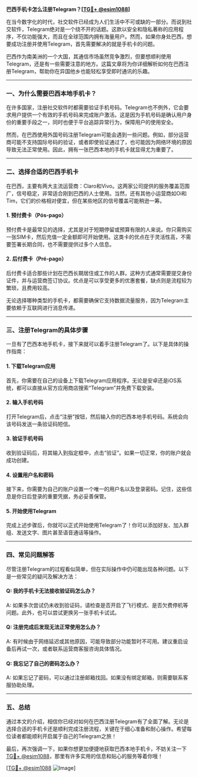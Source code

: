 **巴西手机卡怎么注册Telegram？[[TG💪+ @esim1088](https://t.me/s/esim1088)]**

在当今数字化的时代，社交软件已经成为人们生活中不可或缺的一部分。而说到社交软件，Telegram绝对是一个绕不开的话题。这款以安全和隐私著称的应用程序，不仅功能强大，而且在全球范围内拥有海量用户。然而，如果你身处巴西，想要成功注册并使用Telegram，首先需要解决的就是手机卡的问题。

巴西作为南美洲的一个大国，其通信市场虽然竞争激烈，但要想顺利使用Telegram，还是有一些需要注意的地方。这篇文章将为你详细解析如何在巴西注册Telegram，帮助你在异国他乡也能轻松享受即时通讯的乐趣。

---

### **一、为什么需要巴西本地手机卡？**

在许多国家，注册社交软件时都需要验证手机号码。Telegram也不例外，它会要求用户提供一个有效的手机号码来完成账户激活。这是因为手机号码是确认用户身份的重要手段之一，同时也便于平台追踪异常行为，保障用户的使用安全。

然而，在巴西使用外国号码注册Telegram可能会遇到一些问题。例如，部分运营商可能不支持国际号码的验证，或者即使验证通过了，也可能因为网络环境的原因导致无法正常使用。因此，拥有一张巴西本地的手机卡就显得尤为重要了。

---

### **二、选择合适的巴西手机卡**

在巴西，主要有两大主流运营商：Claro和Vivo。这两家公司提供的服务覆盖范围广，信号稳定，非常适合刚到巴西的人士使用。当然，还有其他小运营商如Oi和Tim，它们的价格相对便宜，但在某些地区的信号覆盖可能稍逊一筹。

#### **1. 预付费卡（Pós-pago）**
预付费卡是最常见的选择，尤其是对于短期停留或预算有限的人来说。你只需购买一张SIM卡，然后充值一定金额即可开始使用。这类卡的优点在于灵活性高，不需要签署长期合同，也不需要提供过多个人信息。

#### **2. 后付费卡（Pré-pago）**
后付费卡适合那些计划在巴西长期居住或工作的人群。这种方式通常需要提交身份证件，并与运营商签订协议。优点是可以享受更多的优惠套餐，缺点则是流程较为繁琐，且费用较高。

无论选择哪种类型的手机卡，都需要确保它支持数据流量服务，因为Telegram主要依赖于互联网进行消息传递。

---

### **三、注册Telegram的具体步骤**

一旦有了巴西本地手机卡，接下来就可以着手注册Telegram了。以下是具体的操作指南：

#### **1. 下载Telegram应用**
首先，你需要在自己的设备上下载Telegram应用程序。无论是安卓还是iOS系统，都可以直接从官方应用商店搜索“Telegram”并免费下载安装。

#### **2. 输入手机号码**
打开Telegram后，点击“注册”按钮，然后输入你的巴西本地手机号码。系统会向该号码发送一条验证码短信。

#### **3. 验证手机号码**
收到验证码后，将其输入到指定框中，点击“验证”。如果一切正常，你的账户就会成功创建。

#### **4. 设置用户名和密码**
接下来，你需要为自己的账户设置一个唯一的用户名以及登录密码。记住，这些信息是你日后登录的重要凭据，务必妥善保管。

#### **5. 开始使用Telegram**
完成上述步骤后，你就可以正式开始使用Telegram了！你可以添加好友、加入群组、发送文字、图片甚至语音通话等操作。

---

### **四、常见问题解答**

尽管注册Telegram的过程看似简单，但在实际操作中仍可能出现各种问题。以下是一些常见的疑问及解决方法：

#### **Q: 我的手机卡无法接收验证码怎么办？**
A: 如果多次尝试仍未收到验证码，请检查是否开启了飞行模式、是否欠费停机等问题。此外，也可以尝试更换另一张手机卡试试。

#### **Q: 注册完成后发现无法正常使用怎么办？**
A: 有时候由于网络延迟或其他原因，可能导致部分功能暂时不可用。建议重启设备后再试一次，或者联系运营商客服咨询具体情况。

#### **Q: 我忘记了自己的密码怎么办？**
A: 如果忘记了密码，可以通过注册邮箱找回。如果没有绑定邮箱，则需要联系客服协助处理。

---

### **五、总结**

通过本文的介绍，相信你已经对如何在巴西注册Telegram有了全面了解。无论是选择合适的手机卡还是顺利完成注册流程，关键在于细心准备和耐心操作。希望每位读者都能顺利开启属于自己的Telegram之旅！

最后，再次强调一下，如果你想更加便捷地获取巴西本地手机卡，不妨关注一下[TG💪+ @esim1088](https://t.me/s/esim1088)，那里有许多实用的信息和贴心的服务等着你哦！

[[TG💪+ @esim1088](https://t.me/s/esim1088) ![Image](https://i.postimg.cc/4NQfJmqS/Snipaste-2025-05-13-00-14-12.png)]